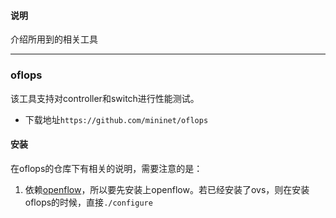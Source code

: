 #### 说明
介绍所用到的相关工具

----
### oflops
该工具支持对controller和switch进行性能测试。
+ 下载地址`https://github.com/mininet/oflops`

#### 安装
在oflops的仓库下有相关的说明，需要注意的是：
1. 依赖[openflow](!https://github.com/mininet/openflow)，所以要先安装上openflow。若已经安装了ovs，则在安装oflops的时候，直接`./configure`
